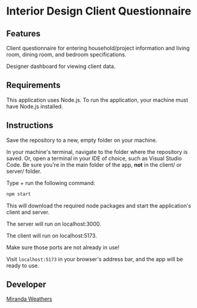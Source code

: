 # Interior Design Client Questionnaire

## Features

Client questionnaire for entering household/project information and living room, dining room, and bedroom specifications.

Designer dashboard for viewing client data.

## Requirements

This application uses Node.js. To run the application, your machine must have Node.js installed.

## Instructions

Save the repository to a new, empty folder on your machine.

In your machine's terminal, navigate to the folder where the repository is saved. Or, open a terminal in your IDE of choice, such as Visual Studio Code. Be sure you're in the main folder of the app, **not** in the client/ or server/ folder.

Type + run the following command:

```bash
npm start
```

This will download the required node packages and start the application's client and server.

The server will run on localhost:3000.

The client will run on localhost:5173. 

Make sure those ports are not already in use!

Visit `localhost:5173` in your browser's address bar, and the app will be ready to use.

## Developer

[Miranda Weathers](https://mirandaweathers.com/)
